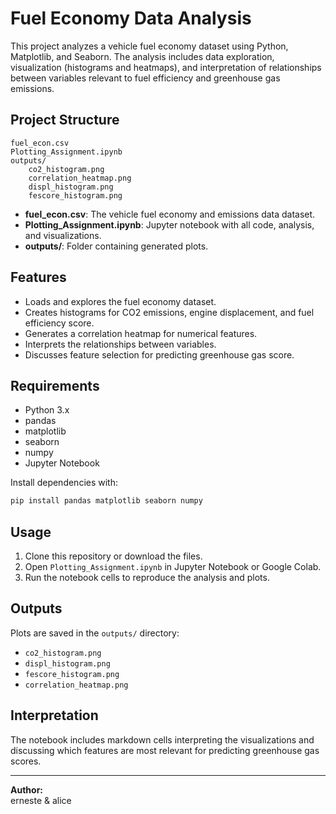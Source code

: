 # Fuel Economy Data Analysis

This project analyzes a vehicle fuel economy dataset using Python, Matplotlib, and Seaborn. The analysis includes data exploration, visualization (histograms and heatmaps), and interpretation of relationships between variables relevant to fuel efficiency and greenhouse gas emissions.

## Project Structure

```
fuel_econ.csv
Plotting_Assignment.ipynb
outputs/
    co2_histogram.png
    correlation_heatmap.png
    displ_histogram.png
    fescore_histogram.png
```

- **fuel_econ.csv**: The vehicle fuel economy and emissions data dataset.
- **Plotting_Assignment.ipynb**: Jupyter notebook with all code, analysis, and visualizations.
- **outputs/**: Folder containing generated plots.

## Features

- Loads and explores the fuel economy dataset.
- Creates histograms for CO2 emissions, engine displacement, and fuel efficiency score.
- Generates a correlation heatmap for numerical features.
- Interprets the relationships between variables.
- Discusses feature selection for predicting greenhouse gas score.

## Requirements

- Python 3.x
- pandas
- matplotlib
- seaborn
- numpy
- Jupyter Notebook

Install dependencies with:

```sh
pip install pandas matplotlib seaborn numpy
```

## Usage

1. Clone this repository or download the files.
2. Open `Plotting_Assignment.ipynb` in Jupyter Notebook or Google Colab.
3. Run the notebook cells to reproduce the analysis and plots.

## Outputs

Plots are saved in the `outputs/` directory:
- `co2_histogram.png`
- `displ_histogram.png`
- `fescore_histogram.png`
- `correlation_heatmap.png`

## Interpretation

The notebook includes markdown cells interpreting the visualizations and discussing which features are most relevant for predicting greenhouse gas scores.

---

**Author:**  
erneste & alice


